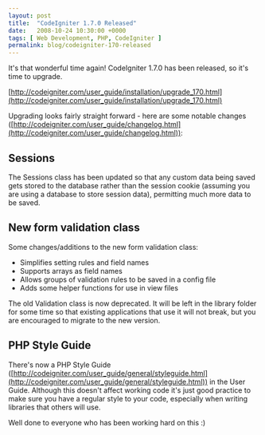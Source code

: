 ```yaml
---
layout: post
title:  "CodeIgniter 1.7.0 Released"
date:   2008-10-24 10:30:00 +0000
tags: [ Web Development, PHP, CodeIgniter ]
permalink: blog/codeigniter-170-released
---
```

It's that wonderful time again! CodeIgniter 1.7.0 has been released, so it's time to upgrade.

[http://codeigniter.com/user_guide/installation/upgrade_170.html](http://codeigniter.com/user_guide/installation/upgrade_170.html)

Upgrading looks fairly straight forward - here are some notable changes ([http://codeigniter.com/user_guide/changelog.html](http://codeigniter.com/user_guide/changelog.html)):

## Sessions

The Sessions class has been updated so that any custom data being saved gets stored to the database rather than the session cookie (assuming you are using a database to store session data), permitting much more data to be saved.

## New form validation class

Some changes/additions to the new form validation class:

* Simplifies setting rules and field names
* Supports arrays as field names
* Allows groups of validation rules to be saved in a config file
* Adds some helper functions for use in view files

The old Validation class is now deprecated. It will be left in the library folder for some time so that existing applications that use it will not break, but you are encouraged to migrate to the new version.

## PHP Style Guide

There's now a PHP Style Guide ([http://codeigniter.com/user_guide/general/styleguide.html](http://codeigniter.com/user_guide/general/styleguide.html)) in the User Guide. Although this doesn't affect working code it's just good practice to make sure you have a regular style to your code, especially when writing libraries that others will use.

Well done to everyone who has been working hard on this :)